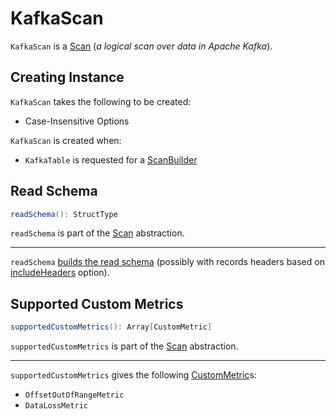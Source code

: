 # KafkaScan

`KafkaScan` is a [Scan](../connector/Scan.md) (_a logical scan over data in Apache Kafka_).

## Creating Instance

`KafkaScan` takes the following to be created:

* <span id="options"> Case-Insensitive Options

`KafkaScan` is created when:

* `KafkaTable` is requested for a [ScanBuilder](KafkaTable.md#newScanBuilder)

## <span id="readSchema"> Read Schema

```scala
readSchema(): StructType
```

`readSchema` is part of the [Scan](../connector/Scan.md#readSchema) abstraction.

---

`readSchema` [builds the read schema](KafkaRecordToRowConverter.md#kafkaSchema) (possibly with records headers based on [includeHeaders](options.md#includeHeaders) option).

## <span id="supportedCustomMetrics"> Supported Custom Metrics

```scala
supportedCustomMetrics(): Array[CustomMetric]
```

`supportedCustomMetrics` is part of the [Scan](../connector/Scan.md#supportedCustomMetrics) abstraction.

---

`supportedCustomMetrics` gives the following [CustomMetric](../connector/CustomMetric.md)s:

* `OffsetOutOfRangeMetric`
* `DataLossMetric`
